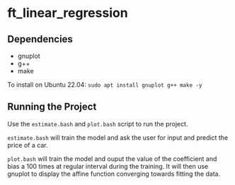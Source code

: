 # ft_linear_regression

## Dependencies

+ gnuplot
+ g++
+ make

To install on Ubuntu 22.04: `sudo apt install gnuplot g++ make -y`

## Running the Project

Use the `estimate.bash` and `plot.bash` script to run the project.

`estimate.bash` will train the model and ask the user for input and predict the price of a car.

`plot.bash` will train the model and ouput the value of the coefficient and bias a 100 times at regular interval during the training. It will then use gnuplot to display the affine function converging towards fitting the data.

